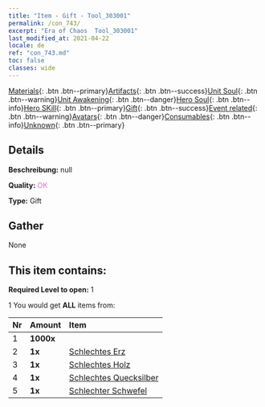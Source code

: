 ```yaml
---
title: "Item - Gift - Tool_303001"
permalink: /con_743/
excerpt: "Era of Chaos  Tool_303001"
last_modified_at: 2021-04-22
locale: de
ref: "con_743.md"
toc: false
classes: wide
---
```

 [Materials](/ItemsDE/){: .btn .btn--primary}[Artifacts](/ItemsDE/Artifacts/){: .btn .btn--success}[Unit Soul](/ItemsDE/UnitSoul/){: .btn .btn--warning}[Unit Awakening](/ItemsDE/UnitAwakening/){: .btn .btn--danger}[Hero Soul](/ItemsDE/HeroSoul/){: .btn .btn--info}[Hero SKill](/ItemsDE/HeroSkill/){: .btn .btn--primary}[Gift](/ItemsDE/Gift/){: .btn .btn--success}[Event related](/ItemsDE/Events/){: .btn .btn--warning}[Avatars](/ItemsDE/Avatars/){: .btn .btn--danger}[Consumables](/ItemsDE/Consumables/){: .btn .btn--info}[Unknown](/ItemsDE/Unknown/){: .btn .btn--primary}

## Details
 **Beschreibung:** null

 **Quality:** <span style="color: #DA70D6">OK</span>

 **Type:** Gift

## Gather

  None

## This item contains:

 **Required Level to open:** 1

 1 You would get **ALL** items  from:

  | Nr | Amount |     Item    |
  |:---|:-------|:------------|
  | 1 |  **1000x** | <i class="fas fa-coins"/> |  | 
  | 2 |  **1x** | [Schlechtes Erz](/ItemsDE/mat_1/) |  | 
  | 3 |  **1x** | [Schlechtes Holz](/ItemsDE/mat_1/) |  | 
  | 4 |  **1x** | [Schlechtes Quecksilber](/ItemsDE/mat_2/) |  | 
  | 5 |  **1x** | [Schlechter Schwefel](/ItemsDE/mat_3/) |  | 
